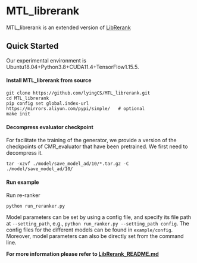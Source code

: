 # MTL_librerank

MTL_librerank is an extended version of [LibRerank](https://github.com/LibRerank-Community/LibRerank) 

## Quick Started

Our experimental environment is Ubuntu18.04+Python3.8+CUDA11.4+TensorFlow1.15.5.

#### Install MTL_librerank from source

```
git clone https://github.com/lyingCS/MTL_librerank.git
cd MTL_librerank
pip config set global.index-url https://mirrors.aliyun.com/pypi/simple/   # optional
make init 
```

#### Decompress evaluator checkpoint

For facilitate the training of the generator, we provide a  version of the checkpoints of CMR_evaluator that have been pretrained. We first need to decompress it.

```
tar -xzvf ./model/save_model_ad/10/*.tar.gz -C ./model/save_model_ad/10/
```

#### Run example

Run re-ranker

```
python run_reranker.py
```

Model parameters can be set by using a config file, and specify its file path at `--setting_path`, e.g., `python run_ranker.py --setting_path config`. The config files for the different models can be found in `example/config`. Moreover, model parameters can also be directly set from the command line.

**For more information please refer to [LibRerank_README.md](./LibRerank_README.md)**


